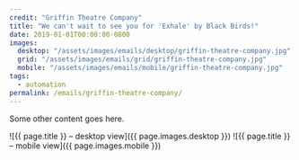 ```yaml
---
credit: "Griffin Theatre Company"
title: "We can't wait to see you for 'Exhale' by Black Birds!"
date: 2019-01-01T00:00:00-0800
images:
  desktop: "/assets/images/emails/desktop/griffin-theatre-company.jpg"
  grid: "/assets/images/emails/grid/griffin-theatre-company.jpg"
  mobile: "/assets/images/emails/mobile/griffin-theatre-company.jpg"
tags:
  - automation
permalink: /emails/griffin-theatre-company/
---
```

Some other content goes here.

![{{ page.title }} – desktop view]({{ page.images.desktop }})
![{{ page.title }} – mobile view]({{ page.images.mobile }})
